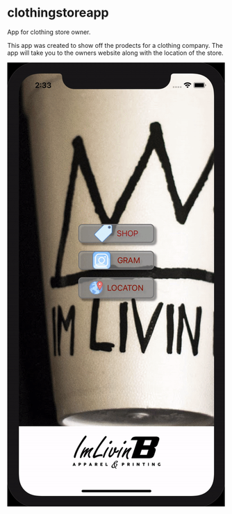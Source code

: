 # clothingstoreapp
App for clothing store owner. 

This app was created to show off the prodects for a clothing company. The app will take you to the owners website along with the location of the store. 


![](ezgif.com-gif-maker.gif)
